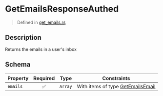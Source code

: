 # GetEmailsResponseAuthed
> Defined in [get_emails.rs](../../../../../interface/src/interface/routes/native/get_emails.rs)

## Description
Returns the emails in a user's inbox

## Schema

| Property | Required | Type | Constraints |
| --- | :---: | --- | --- |
| `emails` | ✅ | `Array` | With items of type [GetEmailsEmail](../../../routes/native/get_emails/GetEmailsEmail.md) |


